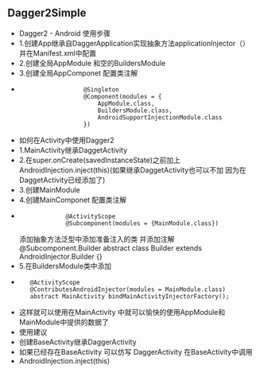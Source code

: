 ## Dagger2Simple

 * Dagger2 - Android 使用步骤
 * 1.创建App继承自DaggerApplication实现抽象方法applicationInjector（） 并在Manifest.xml中配置
 * 2.创建全局AppModule 和空的BuildersModule
 * 3.创建全局AppComponet 配置类注解
 *                       @Singleton
                         @Component(modules = {
                             AppModule.class,
                             BuildersModule.class,
                             AndroidSupportInjectionModule.class
                         })
 * 如何在Activity中使用Dagger2
 * 1.MainActivity继承DaggetActivity
 * 2.在super.onCreate(savedInstanceState)之前加上 AndroidInjection.inject(this)(如果继承DaggetActivity也可以不加 因为在DaggetActivity已经添加了)
 * 3.创建MainModule
 * 4.创建MainComponet  配置类注解
 *                  @ActivityScope
                    @Subcomponent(modules = {MainModule.class})
     添加抽象方法泛型中添加准备注入的类 并添加注解
     @Subcomponent.Builder
     abstract class Builder extends AndroidInjector.Builder<MainActivity> {}
 * 5.在BuildersModule类中添加
 *        @ActivityScope
          @ContributesAndroidInjector(modules = MainModule.class)
          abstract MainActivity bindMainActivityInjectorFactory();

 * 这样就可以使用在MainActivity 中就可以愉快的使用AppModule和MainModule中提供的数据了
 * 使用建议
 * 创建BaseActivity继承DaggerActivity
 * 如果已经存在BaseActivity 可以仿写 DaggerActivity
   在BaseActivity中调用
 * AndroidInjection.inject(this)